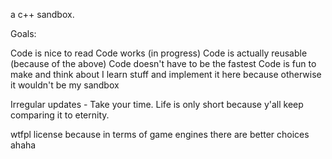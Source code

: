 a c++ sandbox.

Goals:

Code is nice to read
Code works (in progress)
Code is actually reusable (because of the above)
Code doesn't have to be the fastest
Code is fun to make and think about
I learn stuff and implement it here because otherwise it wouldn't be my sandbox

Irregular updates - Take your time. Life is only short because y'all keep comparing it to eternity.

wtfpl license because in terms of game engines there are better choices ahaha
